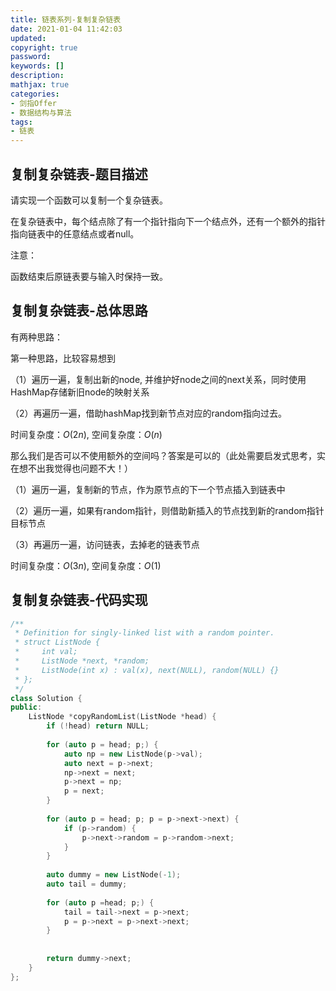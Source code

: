 ```yaml
---
title: 链表系列-复制复杂链表
date: 2021-01-04 11:42:03
updated:
copyright: true
password:
keywords: []
description: 
mathjax: true
categories:
- 剑指Offer
- 数据结构与算法
tags: 
- 链表
---
```


## 复制复杂链表-题目描述

请实现一个函数可以复制一个复杂链表。

在复杂链表中，每个结点除了有一个指针指向下一个结点外，还有一个额外的指针指向链表中的任意结点或者null。

注意：

函数结束后原链表要与输入时保持一致。

## 复制复杂链表-总体思路

有两种思路：

第一种思路，比较容易想到

（1）遍历一遍，复制出新的node, 并维护好node之间的next关系，同时使用HashMap存储新旧node的映射关系

（2）再遍历一遍，借助hashMap找到新节点对应的random指向过去。

时间复杂度：$O(2n)$, 空间复杂度：$O(n)$

那么我们是否可以不使用额外的空间吗？答案是可以的（此处需要启发式思考，实在想不出我觉得也问题不大！）

（1）遍历一遍，复制新的节点，作为原节点的下一个节点插入到链表中

（2）遍历一遍，如果有random指针，则借助新插入的节点找到新的random指针目标节点

（3）再遍历一遍，访问链表，去掉老的链表节点

时间复杂度：$O(3n)$, 空间复杂度：$O(1)$

## 复制复杂链表-代码实现

```cpp
/**
 * Definition for singly-linked list with a random pointer.
 * struct ListNode {
 *     int val;
 *     ListNode *next, *random;
 *     ListNode(int x) : val(x), next(NULL), random(NULL) {}
 * };
 */
class Solution {
public:
    ListNode *copyRandomList(ListNode *head) {
        if (!head) return NULL;
        
        for (auto p = head; p;) {
            auto np = new ListNode(p->val);
            auto next = p->next;
            np->next = next;
            p->next = np;
            p = next;
        }
    
        for (auto p = head; p; p = p->next->next) {
            if (p->random) {
                p->next->random = p->random->next;
            }
        }
        
        auto dummy = new ListNode(-1);
        auto tail = dummy;
        
        for (auto p =head; p;) {
            tail = tail->next = p->next;
            p = p->next = p->next->next;
        }
        
        
        return dummy->next;
    }
};
```